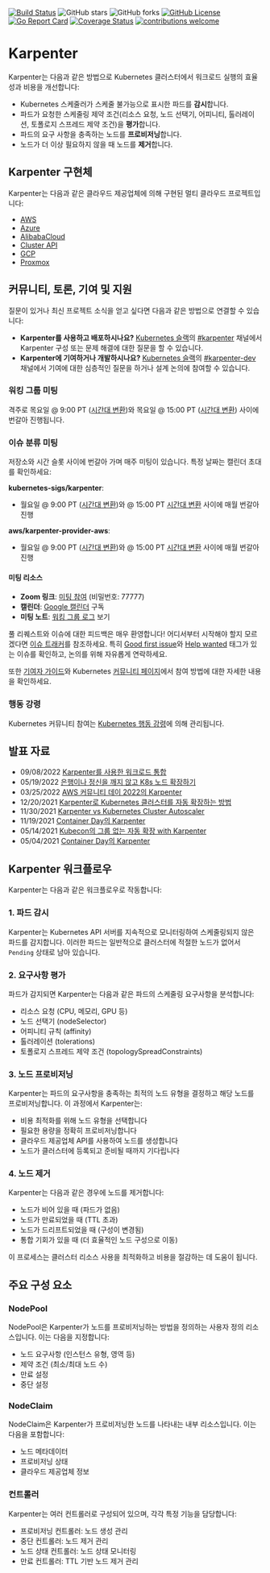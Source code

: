 [![Build Status](https://img.shields.io/github/actions/workflow/status/aws/karpenter-core/presubmit.yaml?branch=main)](https://github.com/aws/karpenter-core/actions/workflows/presubmit.yaml)
![GitHub stars](https://img.shields.io/github/stars/aws/karpenter-core)
![GitHub forks](https://img.shields.io/github/forks/aws/karpenter-core)
[![GitHub License](https://img.shields.io/badge/License-Apache%202.0-ff69b4.svg)](https://github.com/aws/karpenter-core/blob/main/LICENSE)
[![Go Report Card](https://goreportcard.com/badge/github.com/aws/karpenter-core)](https://goreportcard.com/report/github.com/aws/karpenter-core)
[![Coverage Status](https://coveralls.io/repos/github/aws/karpenter-core/badge.svg?branch=main)](https://coveralls.io/github/aws/karpenter-core?branch=main)
[![contributions welcome](https://img.shields.io/badge/contributions-welcome-brightgreen.svg?style=flat)](https://github.com/aws/karpenter-core/issues)

# Karpenter

Karpenter는 다음과 같은 방법으로 Kubernetes 클러스터에서 워크로드 실행의 효율성과 비용을 개선합니다:

* Kubernetes 스케줄러가 스케줄 불가능으로 표시한 파드를 **감시**합니다.
* 파드가 요청한 스케줄링 제약 조건(리소스 요청, 노드 선택기, 어피니티, 톨러레이션, 토폴로지 스프레드 제약 조건)을 **평가**합니다.
* 파드의 요구 사항을 충족하는 노드를 **프로비저닝**합니다.
* 노드가 더 이상 필요하지 않을 때 노드를 **제거**합니다.

## Karpenter 구현체
Karpenter는 다음과 같은 클라우드 제공업체에 의해 구현된 멀티 클라우드 프로젝트입니다:
- [AWS](https://github.com/aws/karpenter-provider-aws)
- [Azure](https://github.com/Azure/karpenter-provider-azure)
- [AlibabaCloud](https://github.com/cloudpilot-ai/karpenter-provider-alibabacloud)
- [Cluster API](https://github.com/kubernetes-sigs/karpenter-provider-cluster-api)
- [GCP](https://github.com/cloudpilot-ai/karpenter-provider-gcp)
- [Proxmox](https://github.com/sergelogvinov/karpenter-provider-proxmox)

## 커뮤니티, 토론, 기여 및 지원

질문이 있거나 최신 프로젝트 소식을 얻고 싶다면 다음과 같은 방법으로 연결할 수 있습니다:
- **Karpenter를 사용하고 배포하시나요?** [Kubernetes 슬랙](https://slack.k8s.io/)의 [#karpenter](https://kubernetes.slack.com/archives/C02SFFZSA2K) 채널에서 Karpenter 구성 또는 문제 해결에 대한 질문을 할 수 있습니다.
- **Karpenter에 기여하거나 개발하시나요?** [Kubernetes 슬랙](https://slack.k8s.io/)의 [#karpenter-dev](https://kubernetes.slack.com/archives/C04JW2J5J5P) 채널에서 기여에 대한 심층적인 질문을 하거나 설계 논의에 참여할 수 있습니다.

### 워킹 그룹 미팅
격주로 목요일 @ 9:00 PT ([시간대 변환](http://www.thetimezoneconverter.com/?t=9:00&tz=Seattle))와 목요일 @ 15:00 PT ([시간대 변환](http://www.thetimezoneconverter.com/?t=15:00&tz=Seattle)) 사이에 번갈아 진행됩니다.

### 이슈 분류 미팅
저장소와 시간 슬롯 사이에 번갈아 가며 매주 미팅이 있습니다. 특정 날짜는 캘린더 초대를 확인하세요:

**kubernetes-sigs/karpenter**:
- 월요일 @ 9:00 PT ([시간대 변환](http://www.thetimezoneconverter.com/?t=9:00&tz=Seattle))와 @ 15:00 PT [시간대 변환](http://www.thetimezoneconverter.com/?t=15:00&tz=Seattle) 사이에 매월 번갈아 진행

**aws/karpenter-provider-aws**:
- 월요일 @ 9:00 PT ([시간대 변환](http://www.thetimezoneconverter.com/?t=9:00&tz=Seattle))와 @ 15:00 PT [시간대 변환](http://www.thetimezoneconverter.com/?t=15:00&tz=Seattle) 사이에 매월 번갈아 진행

#### 미팅 리소스
- **Zoom 링크**: [미팅 참여](https://zoom.us/j/95618088729) (비밀번호: 77777)
- **캘린더**: [Google 캘린더](https://calendar.google.com/calendar/u/0?cid=N3FmZGVvZjVoZWJkZjZpMnJrMmplZzVqYmtAZ3JvdXAuY2FsZW5kYXIuZ29vZ2xlLmNvbQ) 구독
- **미팅 노트**: [워킹 그룹 로그](https://docs.google.com/document/d/18BT0AIMugpNpiSPJNlcAL2rv69yAE6Z06gUVj7v_clg/edit?usp=sharing) 보기

풀 리퀘스트와 이슈에 대한 피드백은 매우 환영합니다!
어디서부터 시작해야 할지 모르겠다면 [이슈 트래커](https://github.com/aws/karpenter-core/issues)를 참조하세요. 특히 [Good first issue](https://github.com/aws/karpenter-core/issues?q=is%3Aopen+is%3Aissue+label%3Agood-first-issue)와 [Help wanted](https://github.com/aws/karpenter-core/issues?utf8=%E2%9C%93&q=is%3Aopen+is%3Aissue+label%3Ahelp-wanted) 태그가 있는 이슈를 확인하고, 논의를 위해 자유롭게 연락하세요.

또한 [기여자 가이드](CONTRIBUTING.md)와 Kubernetes [커뮤니티 페이지](https://kubernetes.io/community)에서 참여 방법에 대한 자세한 내용을 확인하세요.

### 행동 강령

Kubernetes 커뮤니티 참여는 [Kubernetes 행동 강령](code-of-conduct.md)에 의해 관리됩니다.

## 발표 자료
- 09/08/2022 [Karpenter를 사용한 워크로드 통합](https://youtu.be/BnksdJ3oOEs)
- 05/19/2022 [은행이나 정신을 깨지 않고 K8s 노드 확장하기](https://www.youtube.com/watch?v=UBb8wbfSc34)
- 03/25/2022 [AWS 커뮤니티 데이 2022의 Karpenter](https://youtu.be/sxDtmzbNHwE?t=3931)
- 12/20/2021 [Karpenter로 Kubernetes 클러스터를 자동 확장하는 방법](https://youtu.be/C-2v7HT-uSA)
- 11/30/2021 [Karpenter vs Kubernetes Cluster Autoscaler](https://youtu.be/3QsVRHVdOnM)
- 11/19/2021 [Container Day의 Karpenter](https://youtu.be/qxWJRUF6JJc)
- 05/14/2021 [Kubecon의 그룹 없는 자동 확장 with Karpenter](https://www.youtube.com/watch?v=43g8uPohTgc)
- 05/04/2021 [Container Day의 Karpenter](https://youtu.be/MZ-4HzOC_ac?t=7137)

## Karpenter 워크플로우

Karpenter는 다음과 같은 워크플로우로 작동합니다:

### 1. 파드 감시
Karpenter는 Kubernetes API 서버를 지속적으로 모니터링하여 스케줄링되지 않은 파드를 감지합니다. 이러한 파드는 일반적으로 클러스터에 적절한 노드가 없어서 `Pending` 상태로 남아 있습니다.

### 2. 요구사항 평가
파드가 감지되면 Karpenter는 다음과 같은 파드의 스케줄링 요구사항을 분석합니다:
- 리소스 요청 (CPU, 메모리, GPU 등)
- 노드 선택기 (nodeSelector)
- 어피니티 규칙 (affinity)
- 톨러레이션 (tolerations)
- 토폴로지 스프레드 제약 조건 (topologySpreadConstraints)

### 3. 노드 프로비저닝
Karpenter는 파드의 요구사항을 충족하는 최적의 노드 유형을 결정하고 해당 노드를 프로비저닝합니다. 이 과정에서 Karpenter는:
- 비용 최적화를 위해 노드 유형을 선택합니다
- 필요한 용량을 정확히 프로비저닝합니다
- 클라우드 제공업체 API를 사용하여 노드를 생성합니다
- 노드가 클러스터에 등록되고 준비될 때까지 기다립니다

### 4. 노드 제거
Karpenter는 다음과 같은 경우에 노드를 제거합니다:
- 노드가 비어 있을 때 (파드가 없음)
- 노드가 만료되었을 때 (TTL 초과)
- 노드가 드리프트되었을 때 (구성이 변경됨)
- 통합 기회가 있을 때 (더 효율적인 노드 구성으로 이동)

이 프로세스는 클러스터 리소스 사용을 최적화하고 비용을 절감하는 데 도움이 됩니다.

## 주요 구성 요소

### NodePool
NodePool은 Karpenter가 노드를 프로비저닝하는 방법을 정의하는 사용자 정의 리소스입니다. 이는 다음을 지정합니다:
- 노드 요구사항 (인스턴스 유형, 영역 등)
- 제약 조건 (최소/최대 노드 수)
- 만료 설정
- 중단 설정

### NodeClaim
NodeClaim은 Karpenter가 프로비저닝한 노드를 나타내는 내부 리소스입니다. 이는 다음을 포함합니다:
- 노드 메타데이터
- 프로비저닝 상태
- 클라우드 제공업체 정보

### 컨트롤러
Karpenter는 여러 컨트롤러로 구성되어 있으며, 각각 특정 기능을 담당합니다:
- 프로비저닝 컨트롤러: 노드 생성 관리
- 중단 컨트롤러: 노드 제거 관리
- 노드 상태 컨트롤러: 노드 상태 모니터링
- 만료 컨트롤러: TTL 기반 노드 제거 관리